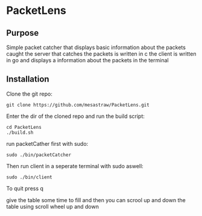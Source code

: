 # PacketLens

## Purpose

Simple packet catcher that displays basic information about the packets caught
the server that catches the packets is written in c
the client is written in go and displays a information about the packets in the terminal

## Installation

Clone the git repo:
```
git clone https://github.com/mesastraw/PacketLens.git
```

Enter the dir of the cloned repo and run the build script:
``` 
cd PacketLens
./build.sh
```

run packetCather first with sudo:
```
sudo ./bin/packetCatcher
```

Then run client in a seperate terminal with sudo aswell:
```
sudo ./bin/client
```

To quit press q

give the table some time to fill and then you can scrool up and down the table using scroll wheel up and down
